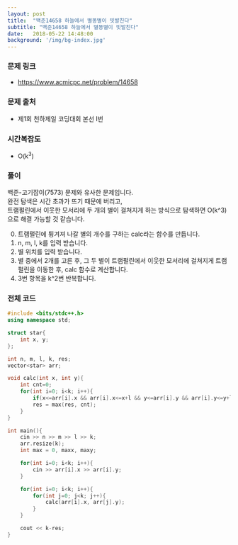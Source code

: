 ```yaml
---
layout: post
title:  "백준14658 하늘에서 별똥별이 빗발친다"
subtitle: "백준14658 하늘에서 별똥별이 빗발친다"
date:   2018-05-22 14:48:00
background: '/img/bg-index.jpg'
---
```


### 문제 링크
* https://www.acmicpc.net/problem/14658

### 문제 출처
* 제1회 천하제일 코딩대회 본선 I번

### 시간복잡도
* O(k<sup>3</sup>)

### 풀이
백준-고기잡이(7573) 문제와 유사한 문제입니다.<br>
완전 탐색은 시간 초과가 뜨기 때문에 버리고,<br>
트램펄린에서 이웃한 모서리에 두 개의 별이 걸쳐지게 하는 방식으로 탐색하면 O(k^3)으로 해결 가능할 것 같습니다.

0. 트램펄린에 튕겨져 나갈 별의 개수를 구하는 calc라는 함수를 만듭니다.
1. n, m, l, k를 입력 받습니다.
2. 별 위치를 입력 받습니다.
3. 별 중에서 2개를 고른 후, 그 두 별이 트램펄린에서 이웃한 모서리에 걸쳐지게 트램펄린을 이동한 후, calc 함수로 계산합니다.
4. 3번 항목을 k^2번 반복합니다.

### 전체 코드
```cpp
#include <bits/stdc++.h>
using namespace std;

struct star{
	int x, y;
};

int n, m, l, k, res;
vector<star> arr;

void calc(int x, int y){
	int cnt=0;
	for(int i=0; i<k; i++){
		if(x<=arr[i].x && arr[i].x<=x+l && y<=arr[i].y && arr[i].y<=y+l) cnt++;
		res = max(res, cnt);
	}
}

int main(){
	cin >> n >> m >> l >> k;
	arr.resize(k);
	int max = 0, maxx, maxy;

	for(int i=0; i<k; i++){
		cin >> arr[i].x >> arr[i].y;
	}

	for(int i=0; i<k; i++){
		for(int j=0; j<k; j++){
			calc(arr[i].x, arr[j].y);
		}
	}

	cout << k-res;
}
```
